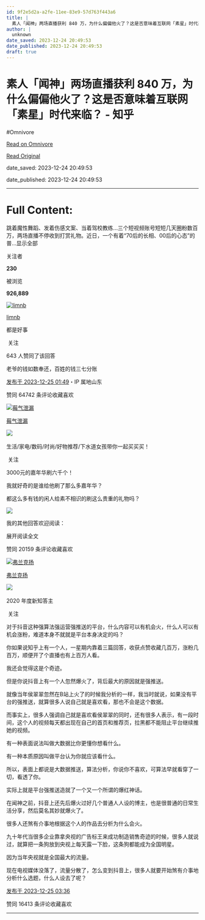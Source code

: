 ```yaml
---
id: 9f2e5d2a-a2fe-11ee-83e9-57d763f443a6
title: |
  素人「闻神」两场直播获利 840 万，为什么偏偏他火了？这是否意味着互联网「素星」时代来临？ - 知乎
author: |
  unknown
date_saved: 2023-12-24 20:49:53
date_published: 2023-12-24 20:49:53
draft: true
---
```


# 素人「闻神」两场直播获利 840 万，为什么偏偏他火了？这是否意味着互联网「素星」时代来临？ - 知乎
#Omnivore

[Read on Omnivore](https://omnivore.app/me/840-18ca010ae8e)

[Read Original](https://www.zhihu.com/question/636424076/answer/3337489725)

date_saved: 2023-12-24 20:49:53

date_published: 2023-12-24 20:49:53

--- 

# Full Content: 

跳着魔性舞蹈、发着伤感文案、当着驾校教练…三个短视频账号短短几天圈粉数百万，两场直播不停收到打赏礼物。近日，一个有着“70后的长相、00后的心态”的普…显示全部 ​

关注者

**230**

被浏览

**926,889**

[![limnb](https://proxy-prod.omnivore-image-cache.app/0x0,su6-H9WhI7_E_h7RsseiRDvPKPXCFOU8r0uQ0E20UiVE/https://picx.zhimg.com/53a2d2dc1_l.jpg?source=2c26e567)](https://www.zhihu.com/people/li-meng-peng)

[limnb](https://www.zhihu.com/people/li-meng-peng)

都是好事

​ 关注

643 人赞同了该回答

老爷的钱如数奉还，百姓的钱三七分账

[发布于 2023-12-25 01:49](https://www.zhihu.com/question/636424076/answer/3337489725)・IP 属地山东

​赞同 647​​42 条评论​收藏​喜欢

[![莓气泄漏](https://proxy-prod.omnivore-image-cache.app/0x0,sbHOjerM0EjEP5qOhqzudP4M0zetNu1z5CwDmXM2163A/https://picx.zhimg.com/v2-af1a81b0cfe15e390421ce2c9ce113cb_l.jpg?source=1def8aca)](https://www.zhihu.com/people/shui-zhu-mei-ren-yu-20-89)

[莓气泄漏](https://www.zhihu.com/people/shui-zhu-mei-ren-yu-20-89)

​![](https://proxy-prod.omnivore-image-cache.app/0x0,sRpP1H2oa_TfsDLpATwsIt6ipVLRN7HlUZGTch2Ee4JQ/https://picx.zhimg.com/v2-4812630bc27d642f7cafcd6cdeca3d7a.jpg?source=88ceefae)

生活/家电/数码/时尚/好物推荐/下水道女孩带你一起买买买！

​ 关注

3000元的嘉年华刷六千个！

我就好奇的是谁给他刷了那么多嘉年华？

都这么多有钱的闲人给素不相识的刷这么贵重的礼物吗？

![](https://proxy-prod.omnivore-image-cache.app/1080x1080,soZzlWolmLkHwj_EIaj0MS4gQ0j2do4btQWxVJRQYl8w/https://pic1.zhimg.com/50/v2-6d8c04f9686ce2d55fc839bce32ec8a7_720w.jpg?source=1def8aca)

我的其他回答欢迎阅读：

[](https://www.zhihu.com/question/358919695/answer/3336546873)

[](https://www.zhihu.com/question/629207779/answer/3336202654)

展开阅读全文​

​赞同 201​​59 条评论​收藏​喜欢

[![弗兰克扬](https://proxy-prod.omnivore-image-cache.app/0x0,s548_JzdVHfR9crzSozT4TaXMNVReLuIxiPcKSK5xwNU/https://picx.zhimg.com/v2-3647c81a5a6f8c02183e7f433903440b_l.jpg?source=1def8aca)](https://www.zhihu.com/people/fu-lan-ke-yang)

[弗兰克扬](https://www.zhihu.com/people/fu-lan-ke-yang)

[​](https://www.zhihu.com/question/510340037)​![](https://proxy-prod.omnivore-image-cache.app/0x0,sKBtfFYtK0ROqGdvN0zCp5BhZ6pS4CW6jvNAosyO8byE/https://pica.zhimg.com/v2-4812630bc27d642f7cafcd6cdeca3d7a.jpg?source=88ceefae)

2020 年度新知答主

​ 关注

对于抖音这种强算法强运营强推送的平台，什么内容可以有机会火，什么人可以有机会涨粉，难道本身不就就是平台本身决定的吗？

你如果说知乎上有一个人，一星期内靠着三篇回答，收获点赞收藏几百万，涨粉几百万，顺便开了个直播也有上百万人看。

我还会觉得这是个奇迹。

但是你说抖音上有一个人忽然爆火了，背后最大的原因就是强推送。

就像当年侯翠翠忽然在B站上火了的时候我分析的一样，我当时就说，如果没有平台的强推送，就算很多人说自己就是喜欢看，那也不会是这个数据。

而事实上，很多人强调自己就是喜欢看侯翠翠的同时，还有很多人表示，有一段时间，这个人的视频每天都出现在自己的首页和推荐页，拉黑都不能阻止平台继续推她的视频。

有一种表面说法叫做大数据比你更懂你想看什么。

有一种本质原因叫做平台认为你就应该看什么。

所以，表面上都说是大数据推送，算法分析，你说你不喜欢，可算法早就看穿了一切，看透了你。

实际上就是平台强推送造就了一个又一个所谓的爆红神话。

在闻神之前，抖音上还先后爆火过好几个普通人人设的博主，也是很普通的日常生活分享，然后莫名其妙就爆火了。

很多人还煞有介事地根据这个人的作品去分析为什么会火。

九十年代当很多企业靠拿央视的广告标王来成功制造销售奇迹的时候，很多人就说过，就算把一条狗放到央视上每天露一下脸，这条狗都能成为全国明星。

因为当年央视就是全国最大的流量。

现在电视媒体没落了，流量分散了，怎么变到抖音上，很多人就要开始煞有介事地分析什么选题，什么人设去了呢？

[发布于 2023-12-25 03:36](https://www.zhihu.com/question/636424076/answer/3337642938)

​赞同 164​​13 条评论​收藏​喜欢

---

